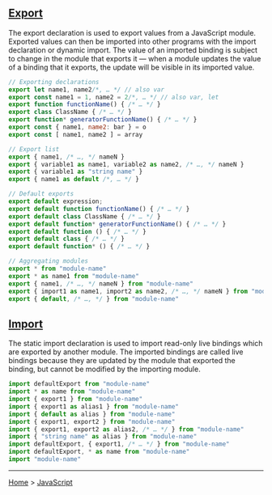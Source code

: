 ## [Export](https://developer.mozilla.org/en-US/docs/Web/JavaScript/Reference/Statements/export)
The export declaration is used to export values from a JavaScript module. Exported values can then be imported into other programs with the import declaration or dynamic import. The value of an imported binding is subject to change in the module that exports it — when a module updates the value of a binding that it exports, the update will be visible in its imported value.
```javascript
// Exporting declarations
export let name1, name2/*, … */ // also var
export const name1 = 1, name2 = 2/*, … */ // also var, let
export function functionName() { /* … */ }
export class ClassName { /* … */ }
export function* generatorFunctionName() { /* … */ }
export const { name1, name2: bar } = o
export const [ name1, name2 ] = array

// Export list
export { name1, /* …, */ nameN }
export { variable1 as name1, variable2 as name2, /* …, */ nameN }
export { variable1 as "string name" }
export { name1 as default /*, … */ }

// Default exports
export default expression;
export default function functionName() { /* … */ }
export default class ClassName { /* … */ }
export default function* generatorFunctionName() { /* … */ }
export default function () { /* … */ }
export default class { /* … */ }
export default function* () { /* … */ }

// Aggregating modules
export * from "module-name"
export * as name1 from "module-name"
export { name1, /* …, */ nameN } from "module-name"
export { import1 as name1, import2 as name2, /* …, */ nameN } from "module-name"
export { default, /* …, */ } from "module-name"
```

## [Import](https://developer.mozilla.org/en-US/docs/Web/JavaScript/Reference/Statements/import)
The static import declaration is used to import read-only live bindings which are exported by another module. The imported bindings are called live bindings because they are updated by the module that exported the binding, but cannot be modified by the importing module.
```javascript
import defaultExport from "module-name"
import * as name from "module-name"
import { export1 } from "module-name"
import { export1 as alias1 } from "module-name"
import { default as alias } from "module-name"
import { export1, export2 } from "module-name"
import { export1, export2 as alias2, /* … */ } from "module-name"
import { "string name" as alias } from "module-name"
import defaultExport, { export1, /* … */ } from "module-name"
import defaultExport, * as name from "module-name"
import "module-name"
```

---
[Home](../README.md) > [JavaScript](javascript.md)
